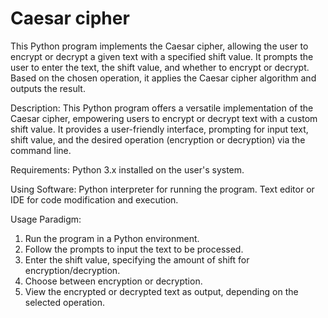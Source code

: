 # Caesar cipher
This Python program implements the Caesar cipher, allowing the user to encrypt or decrypt a given text with a specified shift value. It prompts the user to enter the text, the shift value, and whether to encrypt or decrypt. Based on the chosen operation, it applies the Caesar cipher algorithm and outputs the result.

Description:
This Python program offers a versatile implementation of the Caesar cipher, empowering users to encrypt or decrypt text with a custom shift value. It provides a user-friendly interface, prompting for input text, shift value, and the desired operation (encryption or decryption) via the command line.

Requirements:
Python 3.x installed on the user's system.

Using Software:
Python interpreter for running the program. Text editor or IDE for code modification and execution.

Usage Paradigm:
1. Run the program in a Python environment.
2. Follow the prompts to input the text to be processed.
3. Enter the shift value, specifying the amount of shift for encryption/decryption.
4. Choose between encryption or decryption.
5. View the encrypted or decrypted text as output, depending on the selected operation.
